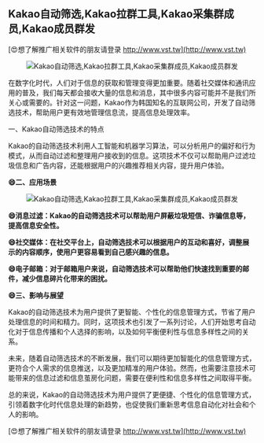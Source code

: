 ## **Kakao自动筛选,Kakao拉群工具,Kakao采集群成员,Kakao成员群发**

[😍想了解推广相关软件的朋友请登录 http://www.vst.tw](http://www.vst.tw)

 <center><img src="https://vst.tw/MP4/tuiguang/png/8.png" alt="Kakao自动筛选,Kakao拉群工具,Kakao采集群成员,Kakao成员群发"></center>

在数字化时代，人们对于信息的获取和管理变得更加重要。随着社交媒体和通讯应用的普及，我们每天都会接收大量的信息和消息，其中很多内容可能并不是我们所关心或需要的。针对这一问题，Kakao作为韩国知名的互联网公司，开发了自动筛选技术，帮助用户更有效地管理信息流，提高信息处理效率。

一、Kakao自动筛选技术的特点

Kakao的自动筛选技术利用人工智能和机器学习算法，可以分析用户的偏好和行为模式，从而自动过滤和整理用户接收到的信息。这项技术不仅可以帮助用户过滤垃圾信息和广告内容，还能根据用户的兴趣推荐相关内容，提升用户体验。

**😄二、应用场景**

 <center><img src="https://vst.tw/MP4/tuiguang/png/2.png" alt="Kakao自动筛选,Kakao拉群工具,Kakao采集群成员,Kakao成员群发"></center>

**😄消息过滤：Kakao的自动筛选技术可以帮助用户屏蔽垃圾短信、诈骗信息等，提高信息安全性。**

**😄社交媒体：在社交平台上，自动筛选技术可以根据用户的互动和喜好，调整展示的内容顺序，使用户更容易看到自己感兴趣的信息。**

**😄电子邮箱：对于邮箱用户来说，自动筛选技术可以帮助他们快速找到重要的邮件，减少信息碎片化带来的困扰。**

**😄三、影响与展望**

Kakao的自动筛选技术为用户提供了更智能、个性化的信息管理方式，节省了用户处理信息的时间和精力。同时，这项技术也引发了一系列讨论，人们开始思考自动化对于信息传播和个人选择的影响，以及如何平衡便利性与信息多样性之间的关系。

未来，随着自动筛选技术的不断发展，我们可以期待更加智能化的信息管理方式，更符合个人需求的信息推送，以及更加精准的用户体验。然而，也需要注意技术可能带来的信息过滤和信息茧房化问题，需要在便利性和信息多样性之间取得平衡。

总的来说，Kakao的自动筛选技术为用户提供了更便捷、个性化的信息管理方式，引领着数字化时代信息处理的新趋势，也促使我们重新思考信息自动化对社会和个人的影响。

[😍想了解推广相关软件的朋友请登录 http://www.vst.tw](http://www.vst.tw)



